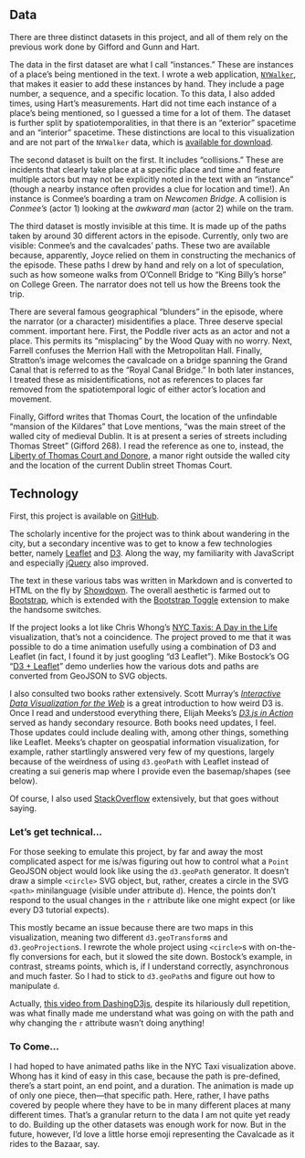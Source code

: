 ## Data

There are three distinct datasets in this project, and all of them rely on the
previous work done by Gifford and Gunn and Hart.

The data in the first dataset are what I call “instances.” These are instances
of a place’s being mentioned in the text. I wrote a web application,
[`NYWalker`](http://nywalker.newyorkscapes.org/), that makes it easier to add
these instances by hand. They include a page number, a sequence, and a specific
location. To this data, I also added times, using Hart’s measurements. Hart did
not time each instance of a place’s being mentioned, so I guessed a time for a
lot of them. The dataset is further split by spatiotemporalities, in that there
is an “exterior” spacetime and an “interior” spacetime. These distinctions are
local to this visualization and are not part of the `NYWalker` data, which is
[available for download](http://nywalker.newyorkscapes.org/books/ulysses-1922).

The second dataset is built on the first. It includes “collisions.” These are
incidents that clearly take place at a specific place and time and feature
multiple actors but may not be explicitly noted in the text with an “instance”
(though a nearby instance often provides a clue for location and time!). An
instance is Conmee’s boarding a tram on *Newcomen Bridge*. A collision is
*Conmee’s* (actor 1) looking at the *awkward man* (actor 2) while on the tram.

The third dataset is mostly invisible at this time. It is made up of the paths
taken by around 30 different actors in the episode. Currently, only two are
visible: Conmee’s and the cavalcades’ paths. These two are available because,
apparently, Joyce relied on them in constructing the mechanics of the episode.
These paths I drew by hand and rely on a lot of speculation, such as how
someone walks from O’Connell Bridge to “King Billy’s horse” on College Green.
The narrator does not tell us how the Breens took the trip.

There are several famous geographical “blunders” in the episode, where the
narrator (or a character) misidentifies a place. Three deserve special comment.
important here.  First, the Poddle river acts as an actor and not a place. This
permits its “misplacing” by the Wood Quay with no worry. Next, Farrell confuses
the Merrion Hall with the Metropolitan Hall. Finally, Stratton’s image welcomes
the cavalcade on a bridge spanning the Grand Canal that is referred to as the
“Royal Canal Bridge.” In both later instances, I treated these as
misidentifications, not as references to places far removed from the
spatiotemporal logic of either actor’s location and movement. 

Finally, Gifford writes that Thomas Court, the location of the unfindable
“mansion of the Kildares” that Love mentions, “was the main street of the
walled city of medieval Dublin. It is at present a series of streets including
Thomas Street” (Gifford 268). I read the reference as one to, instead, the
[Liberty of Thomas Court and
Donore](https://en.wikipedia.org/wiki/Liberty_of_Thomas_Court_and_Donore), a
manor right outside the walled city and the location of the current Dublin
street Thomas Court. 

## Technology

First, this project is available on
[GitHub](https://github.com/muziejus/wandering-rocks/). 

The scholarly incentive for the project was to think about wandering in the
city, but a secondary incentive was to get to know a few technologies better,
namely [Leaflet](http://leafletjs.com) and [D3](http://d3js.org). Along the
way, my familiarity with JavaScript and especially [jQuery](http://jquery.com)
also improved.

The text in these various tabs was written in Markdown and is converted to HTML
on the fly by [Showdown](https://github.com/showdownjs/showdown). The overall
aesthetic is farmed out to [Bootstrap](http://getbootstrap.com), which is
extended with the [Bootstrap Toggle](http://www.bootstraptoggle.com/) extension
to make the handsome switches.

If the project looks a lot like Chris Whong’s [NYC Taxis: A Day in the
Life](http://chriswhong.github.io/nyctaxi/) visualization, that’s not a
coincidence. The project proved to me that it was possible to do a time
animation usefully using a combination of D3 and Leaflet (in fact, I found it
by just googling “d3 Leaflet”). Mike Bostock’s OG “[D3 +
Leaflet](https://bost.ocks.org/mike/leaflet/)” demo underlies how the various
dots and paths are converted from GeoJSON to SVG objects.

I also consulted two books rather extensively. Scott Murray’s [_Interactive
Data Visualization for the
Web_](http://chimera.labs.oreilly.com/books/1230000000345/index.html) is a
great introduction to how weird D3 is. Once I read and understood everything
there, Elijah Meeks’s [_D3.js in
Action_](https://www.manning.com/books/d3-js-in-action) served as handy
secondary resource. Both books need updates, I feel. Those updates could
include dealing with, among other things, something like Leaflet. Meeks’s
chapter on geospatial information visualization, for example, rather
startlingly answered very few of my questions, largely because of the weirdness
of using `d3.geoPath` with Leaflet instead of creating a sui generis map where
I provide even the basemap/shapes (see below).

Of course, I also used [StackOverflow](http://stackoverflow.com) extensively, but that goes without saying. 

### Let’s get technical…

For those seeking to emulate this project, by far and away the most complicated
aspect for me is/was figuring out how to control what a `Point` GeoJSON object
would look like using the `d3.geoPath` generator. It doesn’t draw a simple
`<circle>` SVG object, but, rather, creates a circle in the SVG `<path>` minilanguage
(visible under attribute `d`). Hence, the points don’t respond to the usual
changes in the `r` attribute like one might expect (or like every D3 tutorial
expects). 

This mostly became an issue because there are two maps in this visualization,
meaning two different `d3.geoTransform`s and `d3.geoProjection`s. I rewrote the
whole project using `<circle>`s with on-the-fly conversions for each, but it slowed the
site down. Bostock’s example, in contrast, streams points, which is, if I
understand correctly, asynchronous and much faster. So I had to stick to
`d3.geoPath`s and figure out how to manipulate `d`.

Actually, [this video from
DashingD3js](https://www.dashingd3js.com/lessons/d3-geo-path), despite its
hilariously dull repetition, was what finally made me understand what was going
on with the path and why changing the `r` attribute wasn’t doing anything!

### To Come…

I had hoped to have animated paths like in the NYC Taxi visualization above.
Whong has it kind of easy in this case, because the path is pre-defined,
there’s a start point, an end point, and a duration. The animation is made up
of only one piece, then—that specific path. Here, rather, I have paths covered
by people where they have to be in many different places at many different
times. That’s a granular return to the data I am not quite yet ready to do.
Building up the other datasets was enough work for now. But in the future,
however, I’d love a little horse emoji representing the Cavalcade as it rides
to the Bazaar, say.

